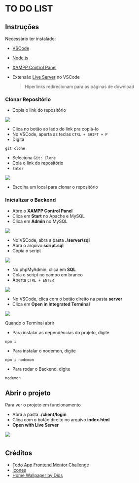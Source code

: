 # TO DO LIST

## Instruções

Necessário ter instalado:
- [VSCode](https://code.visualstudio.com/download)
- [Node.js](https://nodejs.org/en/download)
- [XAMPP Control Panel](https://www.apachefriends.org/download.html)
- Extensão [Live Server](https://marketplace.visualstudio.com/items?itemName=ritwickdey.LiveServer) no VSCode

    > Hiperlinks redirecionam para as páginas de download

### Clonar Repositório

- Copia o link do repositório

![](md-assets/git-clone.gif)


- Clica no botão ao lado do link pra copiá-lo
- No VSCode, aperta as teclas `CTRL + SHIFT + P`
- Digita

```
git clone
```

- Seleciona `Git: Clone`
- Cola o link do repositório
- `Enter`

![](md-assets/vscode-git-clone.gif)

- Escolha um local para clonar o repositório

### Inicializar o Backend
- Abre o **XAMPP Control Panel**
- Clica em **Start** no Apache e MySQL
- Clica em **Admin** no MySQL

![](md-assets/xampp-start.gif)

- No VSCode, abra a pasta **./server/sql**
- Abra o arquivo **script.sql**
- Copia o script

![](md-assets/copiar-script.gif)

- No phpMyAdmin, clica em **SQL**
- Cola o script no campo em branco
- Aperta `CTRL + ENTER`

![](md-assets/colar-script.gif)

- No VSCode, clica com o botão direito na pasta **server**
- Clica em **Open in Integrated Terminal**

![](md-assets/open-terminal.gif)

Quando o Terminal abrir
- Para instalar as dependências do projeto, digite

```
npm i
```

- Para instalar o nodemon, digite

```
npm i nodemon
```

- Para rodar o Backend, digite 

```
nodemon
```

## Abrir o projeto

Para ver o projeto em funcionamento
- Abra a pasta **./client/login**
- Clica com o botão direito no arquivo **index.html**
- **Open with Live Server**

![](md-assets/open-live-server.gif)


#

## Créditos

- [Todo App Frontend Mentor Challenge](https://www.frontendmentor.io/challenges/todo-app-Su1_KokOW)
- [Ícones](https://www.flaticon.com/br/)
- [Home Wallpaper by Dids](https://www.pexels.com/photo/photo-of-abstract-painting-3527795/)